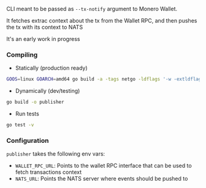 CLI meant to be passed as `--tx-notify` argument to Monero Wallet.

It fetches extrac context about the tx from the Wallet RPC, and then
pushes the tx with its context to NATS

It's an early work in progress

### Compiling

* Statically (production ready)

```bash
GOOS=linux GOARCH=amd64 go build -a -tags netgo -ldflags '-w -extldflags "-static"' -o publisher
```

* Dynamically (dev/testing)

```bash
go build -o publisher
```

* Run tests

```bash
go test -v
```

### Configuration

`publisher` takes the following env vars:

* `WALLET_RPC_URL`: Points to the wallet RPC interface that can be used to fetch transactions context
* `NATS_URL`: Points the NATS server where events should be pushed to